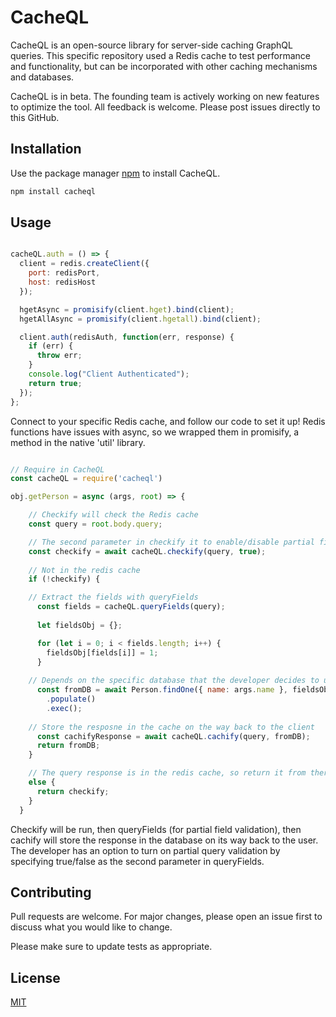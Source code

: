 # CacheQL

CacheQL is an open-source library for server-side caching GraphQL queries. This specific repository used a Redis cache to test performance and functionality, but can be incorporated with other caching mechanisms and databases.

CacheQL is in beta. The founding team is actively working on new features to optimize the tool. All feedback is welcome. Please post issues directly to this GitHub.

## Installation

Use the package manager [npm](https://www.npmjs.com/) to install CacheQL.

```bash
npm install cacheql
```

## Usage

```javascript

cacheQL.auth = () => {
  client = redis.createClient({
    port: redisPort,
    host: redisHost
  });

  hgetAsync = promisify(client.hget).bind(client);
  hgetAllAsync = promisify(client.hgetall).bind(client);

  client.auth(redisAuth, function(err, response) {
    if (err) {
      throw err;
    }
    console.log("Client Authenticated");
    return true;
  });
};

```
Connect to your specific Redis cache, and follow our code to set it up! Redis functions have issues with async, so we wrapped them in promisify, a method in the native 'util' library.

```javascript

// Require in CacheQL 
const cacheQL = require('cacheql') 

obj.getPerson = async (args, root) => {

    // Checkify will check the Redis cache
    const query = root.body.query;

    // The second parameter in checkify it to enable/disable partial field detection
    const checkify = await cacheQL.checkify(query, true);
    
    // Not in the redis cache
    if (!checkify) {

    // Extract the fields with queryFields
      const fields = cacheQL.queryFields(query);
      
      let fieldsObj = {};

      for (let i = 0; i < fields.length; i++) {
        fieldsObj[fields[i]] = 1;
      }
    
    // Depends on the specific database that the developer decides to use
      const fromDB = await Person.findOne({ name: args.name }, fieldsObj)
        .populate()
        .exec();
    
    // Store the resposne in the cache on the way back to the client
      const cachifyResponse = await cacheQL.cachify(query, fromDB);
      return fromDB;
    }

    // The query response is in the redis cache, so return it from there
    else {
      return checkify;
    }
  }

```

Checkify will be run, then queryFields (for partial field validation), then cachify will store the response in the database on its way back to the user. The developer has an option to turn on partial query validation by specifying true/false as the second parameter in queryFields.

## Contributing
Pull requests are welcome. For major changes, please open an issue first to discuss what you would like to change.

Please make sure to update tests as appropriate.

## License
[MIT](https://choosealicense.com/licenses/mit/)
